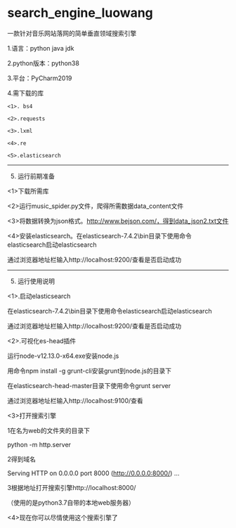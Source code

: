 # search_engine_luowang
一款针对音乐网站落网的简单垂直领域搜索引擎

1.语言：python java jdk

2.python版本：python38

3.平台：PyCharm2019

4.需下载的库

	<1>. bs4
  
	<2>.requests
  
	<3>.lxml
  
	<4>.re
  
	<5>.elasticsearch
  
---------------------------------------------------------------------------------------------

5. 运行前期准备

<1>下载所需库

<2>运行music_spider.py文件，爬得所需数据data_content文件

<3>将数据转换为json格式。http://www.bejson.com/，得到data_json2.txt文件

<4>安装elasticsearch。在elasticsearch-7.4.2\bin目录下使用命令elasticsearch启动elasticsearch

通过浏览器地址栏输入http://localhost:9200/查看是否启动成功

---------------------------------------------------------------------------------------------

5. 运行使用说明

<1>.启动elasticsearch

在elasticsearch-7.4.2\bin目录下使用命令elasticsearch启动elasticsearch

通过浏览器地址栏输入http://localhost:9200/查看是否启动成功

<2>.可视化es-head插件

运行node-v12.13.0-x64.exe安装node.js

用命令npm install -g grunt-cli安装grunt到node.js的目录下

在elasticsearch-head-master目录下使用命令grunt server

通过浏览器地址栏输入http://localhost:9100/查看

<3>打开搜索引擎

1在名为web的文件夹的目录下

python -m http.server

2得到域名

Serving HTTP on 0.0.0.0 port 8000 (http://0.0.0.0:8000/) ...

3根据地址打开搜索引擎http://localhost:8000/

（使用的是python3.7自带的本地web服务器）

<4>现在你可以尽情使用这个搜索引擎了
